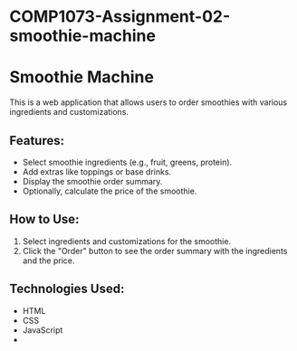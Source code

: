 # COMP1073-Assignment-02-smoothie-machine
# Smoothie Machine

This is a web application that allows users to order smoothies with various ingredients and customizations.

## Features:
- Select smoothie ingredients (e.g., fruit, greens, protein).
- Add extras like toppings or base drinks.
- Display the smoothie order summary.
- Optionally, calculate the price of the smoothie.

## How to Use:
1. Select ingredients and customizations for the smoothie.
2. Click the "Order" button to see the order summary with the ingredients and the price.

## Technologies Used:
- HTML
- CSS
- JavaScript
- 
